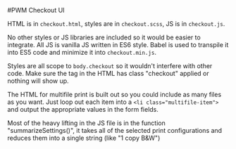#PWM Checkout UI

HTML is in `checkout.html`, styles are in `checkout.scss`, JS is in `checkout.js`.

No other styles or JS libraries are included so it would be easier to integrate. All JS is vanilla JS written in ES6 style. Babel is used to transpile it into ES5 code and minimize it into `checkout.min.js`.

Styles are all scope to `body.checkout` so it wouldn't interfere with other code. Make sure the <body> tag in the HTML has class "checkout" applied or nothing will show up.

The HTML for multifile print is built out so you could include as many files as you want. Just loop out each item into a `<li class="multifile-item">` and output the appropriate values in the form fields.

Most of the heavy lifting in the JS file is in the function "summarizeSettings()", it takes all of the selected print configurations and reduces them into a single string (like "1 copy B&W")